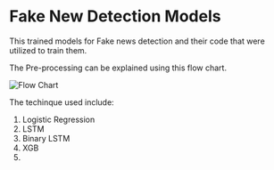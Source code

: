 # Fake New Detection Models

This trained models for Fake news detection and their code that were utilized to train them.

The Pre-processing can be explained using this flow chart.


![Flow Chart](https://github.com/MARafey/Fake-New-Detection-Models/assets/115175167/01522109-b0b4-4a7d-ad8c-693bed6e82fe)

The techinque used include: 
1. Logistic Regression
2. LSTM
3. Binary LSTM
4. XGB
5. 
